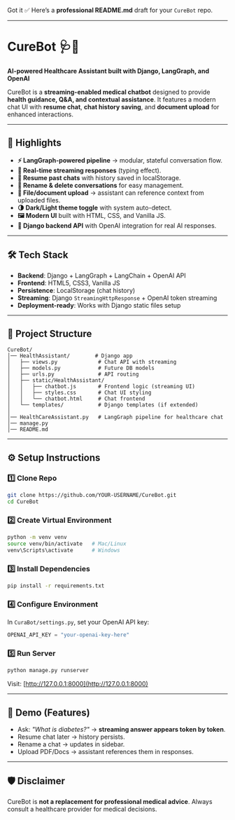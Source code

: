 Got it ✅
Here’s a **professional README.md** draft for your `CureBot` repo.

---

# CureBot 🩺🤖

**AI-powered Healthcare Assistant built with Django, LangGraph, and OpenAI**

CureBot is a **streaming-enabled medical chatbot** designed to provide **health guidance, Q\&A, and contextual assistance**. It features a modern chat UI with **resume chat**, **chat history saving**, and **document upload** for enhanced interactions.

---

## 🚀 Highlights

* **⚡ LangGraph-powered pipeline** → modular, stateful conversation flow.
* **💬 Real-time streaming responses** (typing effect).
* **📂 Resume past chats** with history saved in localStorage.
* **📝 Rename & delete conversations** for easy management.
* **📎 File/document upload** → assistant can reference context from uploaded files.
* **🌗 Dark/Light theme toggle** with system auto-detect.
* **🖼️ Modern UI** built with HTML, CSS, and Vanilla JS.
* **🔗 Django backend API** with OpenAI integration for real AI responses.

---

## 🛠️ Tech Stack

* **Backend**: Django + LangGraph + LangChain + OpenAI API
* **Frontend**: HTML5, CSS3, Vanilla JS
* **Persistence**: LocalStorage (chat history)
* **Streaming**: Django `StreamingHttpResponse` + OpenAI token streaming
* **Deployment-ready**: Works with Django static files setup

---

## 📂 Project Structure

```
CureBot/
│── HealthAssistant/        # Django app
│   ├── views.py             # Chat API with streaming
│   ├── models.py            # Future DB models
│   ├── urls.py              # API routing
│   ├── static/HealthAssistant/
│   │   ├── chatbot.js       # Frontend logic (streaming UI)
│   │   ├── styles.css       # Chat UI styling
│   │   └── chatbot.html     # Chat frontend
│   └── templates/           # Django templates (if extended)
│
│── HealthCareAssistant.py   # LangGraph pipeline for healthcare chat
│── manage.py
│── README.md
```

---

## ⚙️ Setup Instructions

### 1️⃣ Clone Repo

```bash
git clone https://github.com/YOUR-USERNAME/CureBot.git
cd CureBot
```

### 2️⃣ Create Virtual Environment

```bash
python -m venv venv
source venv/bin/activate   # Mac/Linux
venv\Scripts\activate      # Windows
```

### 3️⃣ Install Dependencies

```bash
pip install -r requirements.txt
```

### 4️⃣ Configure Environment

In `CuraBot/settings.py`, set your OpenAI API key:

```python
OPENAI_API_KEY = "your-openai-key-here"
```

### 5️⃣ Run Server

```bash
python manage.py runserver
```

Visit: [http://127.0.0.1:8000](http://127.0.0.1:8000)

---

## 🎥 Demo (Features)

* Ask: *"What is diabetes?"* → **streaming answer appears token by token**.
* Resume chat later → history persists.
* Rename a chat → updates in sidebar.
* Upload PDF/Docs → assistant references them in responses.

---

## 🛡️ Disclaimer

CureBot is **not a replacement for professional medical advice**. Always consult a healthcare provider for medical decisions.
